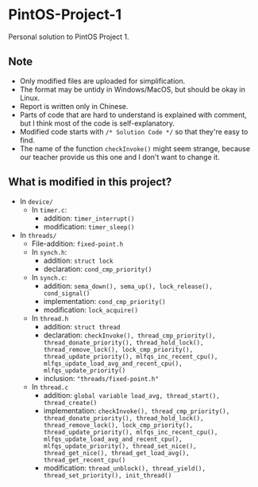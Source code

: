 # PintOS-Project-1
Personal solution to PintOS Project 1.

## Note
- Only modified files are uploaded for simplification.
- The format may be untidy in Windows/MacOS, but should be okay in Linux.
- Report is written only in Chinese.
- Parts of code that are hard to understand is explained with comment, but I think most of the code is self-explanatory.
- Modified code starts with ```/* Solution Code */``` so that they're easy to find.
- The name of the function ```checkInvoke()``` might seem strange, because our teacher provide us this one and I don't want to change it.

## What is modified in this project?
- In ```device/```
  - In ```timer.c```:
    - addition: ```timer_interrupt()```
    - modification: ```timer_sleep()```
- In ```threads/```
  - File-addition: ```fixed-point.h```
  - In ```synch.h```:
    - addition: ```struct lock```
    - declaration: ```cond_cmp_priority()```
  - In ```synch.c```:
    - addition: ```sema_down(), sema_up(), lock_release(), cond_signal()```
    - implementation: ```cond_cmp_priority()```
    - modification: ```lock_acquire()```
  - In ```thread.h```
    - addition: ```struct thread```
    - declaration: ```checkInvoke(), thread_cmp_priority(), thread_donate_priority(), thread_hold_lock(), thread_remove_lock(), lock_cmp_priority(), thread_update_priority(), mlfqs_inc_recent_cpu(), mlfqs_update_load_avg_and_recent_cpu(), mlfqs_update_priority()```
    - inclusion: ```"threads/fixed-point.h"```
  - In ```thread.c```
    - addition: ```global variable load_avg, thread_start(), thread_create()```
    - implementation: ```checkInvoke(), thread_cmp_priority(), thread_donate_priority(), thread_hold_lock(), thread_remove_lock(), lock_cmp_priority(), thread_update_priority(), mlfqs_inc_recent_cpu(), mlfqs_update_load_avg_and_recent_cpu(), mlfqs_update_priority(), thread_set_nice(), thread_get_nice(), thread_get_load_avg(), thread_get_recent_cpu()```
    - modification: ```thread_unblock(), thread_yield(), thread_set_priority(), init_thread()```
    
